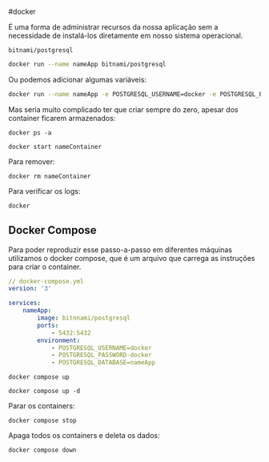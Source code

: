 #docker

É uma forma de administrar recursos da nossa aplicação sem a necessidade de instalá-los diretamente em nosso sistema operacional.

```
bitnami/postgresql
```

```bash
docker run --name nameApp bitnami/postgresql
```

Ou podemos adicionar algumas variáveis:
```bash
docker run --name nameApp -e POSTGRESQL_USERNAME=docker -e POSTGRESQL_PASSWORD=docker -e POSTGRESQL_DATABASE=nameApp -p 5432:5432 bitnami/postgresql
```

Mas seria muito complicado ter que criar sempre do zero, apesar dos container ficarem armazenados:
```
docker ps -a
```

```
docker start nameContainer
```
Para remover:
```
docker rm nameContainer
```

Para verificar os logs:
```
docker
```

## Docker Compose
Para poder reproduzir esse passo-a-passo em diferentes máquinas utilizamos o docker compose, que é um arquivo que carrega as instruções para criar o container.

```yaml
// docker-compose.yml
version: '3'

services:
	nameApp:
		image: bitnnami/postgresql
		ports:
			- 5432:5432
		environment:
			- POSTGRESQL_USERNAME=docker
			- POSTGRESQL_PASSWORD-docker
			- POSTGRESQL_DATABASE=nameApp
```

```
docker compose up
```

```
docker compose up -d
```

Parar os containers:
```
docker compose stop
```

Apaga todos os containers e deleta os dados:
```
docker compose down
```